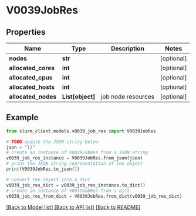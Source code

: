 # V0039JobRes


## Properties

Name | Type | Description | Notes
------------ | ------------- | ------------- | -------------
**nodes** | **str** |  | [optional] 
**allocated_cores** | **int** |  | [optional] 
**allocated_cpus** | **int** |  | [optional] 
**allocated_hosts** | **int** |  | [optional] 
**allocated_nodes** | **List[object]** | job node resources | [optional] 

## Example

```python
from slurm_client.models.v0039_job_res import V0039JobRes

# TODO update the JSON string below
json = "{}"
# create an instance of V0039JobRes from a JSON string
v0039_job_res_instance = V0039JobRes.from_json(json)
# print the JSON string representation of the object
print(V0039JobRes.to_json())

# convert the object into a dict
v0039_job_res_dict = v0039_job_res_instance.to_dict()
# create an instance of V0039JobRes from a dict
v0039_job_res_from_dict = V0039JobRes.from_dict(v0039_job_res_dict)
```
[[Back to Model list]](../README.md#documentation-for-models) [[Back to API list]](../README.md#documentation-for-api-endpoints) [[Back to README]](../README.md)


